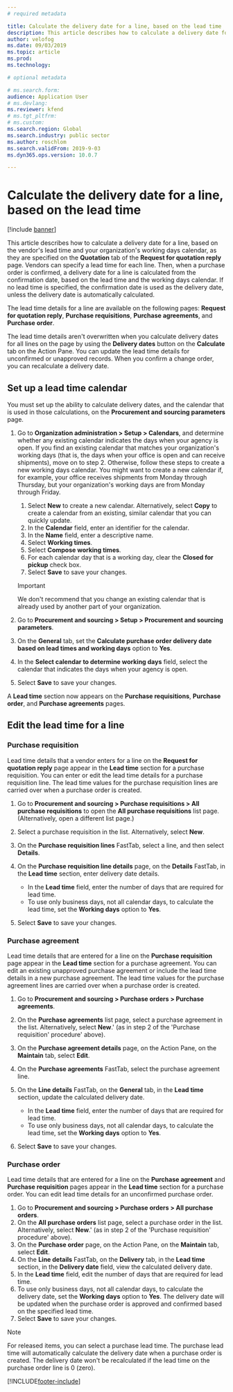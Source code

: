 ```yaml
---
# required metadata

title: Calculate the delivery date for a line, based on the lead time
description: This article describes how to calculate a delivery date for a line, based on the vendor's lead time and your organization's working days calendar. 
author: velofog
ms.date: 09/03/2019
ms.topic: article
ms.prod: 
ms.technology: 

# optional metadata

# ms.search.form:
audience: Application User
# ms.devlang: 
ms.reviewer: kfend
# ms.tgt_pltfrm: 
# ms.custom: 
ms.search.region: Global
ms.search.industry: public sector
ms.author: roschlom
ms.search.validFrom: 2019-9-03
ms.dyn365.ops.version: 10.0.7

---
```


# Calculate the delivery date for a line, based on the lead time

[!include [banner](../includes/banner.md)]

This article describes how to calculate a delivery date for a line, based on the vendor's lead time and your organization's working days calendar, as they are specified on the **Quotation** tab of the **Request for quotation reply** page. Vendors can specify a lead time for each line. Then, when a purchase order is confirmed, a delivery date for a line is calculated from the confirmation date, based on the lead time and the working days calendar. If no lead time is specified, the confirmation date is used as the delivery date, unless the delivery date is automatically calculated.

The lead time details for a line are available on the following pages: **Request for quotation reply**, **Purchase requisitions**, **Purchase agreements**, and **Purchase order**.

The lead time details aren't overwritten when you calculate delivery dates for all lines on the page by using the **Delivery dates** button on the **Calculate** tab on the Action Pane. You can update the lead time details for unconfirmed or unapproved records. When you confirm a change order, you can recalculate a delivery date.

## Set up a lead time calendar

You must set up the ability to calculate delivery dates, and the calendar that is used in those calculations, on the **Procurement and sourcing parameters** page.

1. Go to **Organization administration \> Setup \> Calendars**, and determine whether any existing calendar indicates the days when your agency is open. If you find an existing calendar that matches your organization's working days (that is, the days when your office is open and can receive shipments), move on to step 2. Otherwise, follow these steps to create a new working days calendar. You might want to create a new calendar if, for example, your office receives shipments from Monday through Thursday, but your organization's working days are from Monday through Friday.

    1. Select **New** to create a new calendar. Alternatively, select **Copy** to create a calendar from an existing, similar calendar that you can quickly update.
    2. In the **Calendar** field, enter an identifier for the calendar.
    3. In the **Name** field, enter a descriptive name.
    4. Select **Working times**.
    5. Select **Compose working times**.
    6. For each calendar day that is a working day, clear the **Closed for pickup** check box.
    7. Select **Save** to save your changes.

    > [!IMPORTANT]
    > We don't recommend that you change an existing calendar that is already used by another part of your organization.

2. Go to **Procurement and sourcing \> Setup \> Procurement and sourcing parameters**.
3. On the **General** tab, set the **Calculate purchase order delivery date based on lead times and working days** option to **Yes**.
4. In the **Select calendar to determine working days** field, select the calendar that indicates the days when your agency is open.
5. Select **Save** to save your changes.

A **Lead time** section now appears on the **Purchase requisitions**, **Purchase order**, and **Purchase agreements** pages.

## Edit the lead time for a line

### Purchase requisition

Lead time details that a vendor enters for a line on the **Request for quotation reply** page appear in the **Lead time** section for a purchase requisition. You can enter or edit the lead time details for a purchase requisition line. The lead time values for the purchase requisition lines are carried over when a purchase order is created.

1. Go to **Procurement and sourcing \> Purchase requisitions \> All purchase requisitions** to open the **All purchase requisitions** list page. (Alternatively, open a different list page.)
2. Select a purchase requisition in the list. Alternatively, select **New**.
3. On the **Purchase requisition lines** FastTab, select a line, and then select **Details**.
4. On the **Purchase requisition line details** page, on the **Details** FastTab, in the **Lead time** section, enter delivery date details.

    - In the **Lead time** field, enter the number of days that are required for lead time.
    - To use only business days, not all calendar days, to calculate the lead time, set the **Working days** option to **Yes**.

7. Select **Save** to save your changes.

### Purchase agreement

Lead time details that are entered for a line on the **Purchase requisition** page appear in the **Lead time** section for a purchase agreement. You can edit an existing unapproved purchase agreement or include the lead time details in a new purchase agreement. The lead time values for the purchase agreement lines are carried over when a purchase order is created.

1. Go to **Procurement and sourcing \> Purchase orders \> Purchase agreements**.
2. On the **Purchase agreements** list page, select a purchase agreement in the list. Alternatively, select **New**.' (as in step 2 of the 'Purchase requisition' procedure' above).
3. On the **Purchase agreement details** page, on the Action Pane, on the **Maintain** tab, select **Edit**.
4. On the **Purchase agreements** FastTab, select the purchase agreement line.
5. On the **Line details** FastTab, on the **General** tab, in the **Lead time** section, update the calculated delivery date.

    - In the **Lead time** field, enter the number of days that are required for lead time.
    - To use only business days, not all calendar days, to calculate the lead time, set the **Working days** option to **Yes**.

8. Select **Save** to save your changes.

### Purchase order

Lead time details that are entered for a line on the **Purchase agreement** and **Purchase requisition** pages appear in the **Lead time** section for a purchase order. You can edit lead time details for an unconfirmed purchase order.

1. Go to **Procurement and sourcing \> Purchase orders \> All purchase orders**.
2. On the **All purchase orders** list page, select a purchase order in the list. Alternatively, select **New**.' (as in step 2 of the 'Purchase requisition' procedure' above).
2. On the **Purchase order** page, on the Action Pane, on the **Maintain** tab, select **Edit**.
3. On the **Line details** FastTab, on the **Delivery** tab, in the **Lead time** section, in the **Delivery date** field, view the calculated delivery date.
4. In the **Lead time** field, edit the number of days that are required for lead time.
5. To use only business days, not all calendar days, to calculate the delivery date, set the **Working days** option to **Yes**. The delivery date will be updated when the purchase order is approved and confirmed based on the specified lead time.
6. Select **Save** to save your changes.

> [!NOTE]
> For released items, you can select a purchase lead time. The purchase lead time will automatically calculate the delivery date when a purchase order is created. The delivery date won't be recalculated if the lead time on the purchase order line is 0 (zero).


[!INCLUDE[footer-include](../../includes/footer-banner.md)]